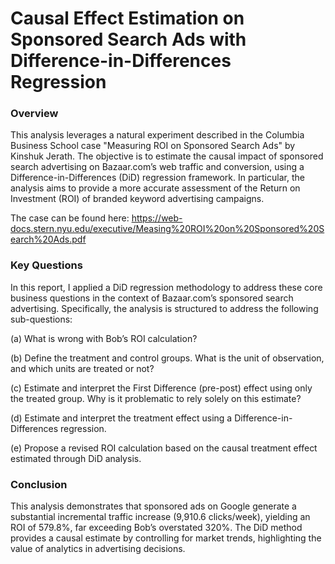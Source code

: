 # Causal Effect Estimation on Sponsored Search Ads with Difference-in-Differences Regression

### Overview
This analysis leverages a natural experiment described in the Columbia Business School case "Measuring ROI on Sponsored Search Ads" by Kinshuk Jerath. The objective is to estimate the causal impact of sponsored search advertising on Bazaar.com’s web traffic and conversion, using a Difference-in-Differences (DiD) regression framework. In particular, the analysis aims to provide a more accurate assessment of the Return on Investment (ROI) of branded keyword advertising campaigns.

The case can be found here: https://web-docs.stern.nyu.edu/executive/Measing%20ROI%20on%20Sponsored%20Search%20Ads.pdf

### Key Questions
In this report, I applied a DiD regression methodology to address these core business questions in the context of Bazaar.com’s sponsored search advertising. Specifically, the analysis is structured to address the following sub-questions:

(a) What is wrong with Bob’s ROI calculation?

(b) Define the treatment and control groups. What is the unit of observation, and which units are treated or not?

(c) Estimate and interpret the First Difference (pre-post) effect using only the treated group. Why is it problematic to rely solely on this estimate?

(d) Estimate and interpret the treatment effect using a Difference-in-Differences regression.

(e) Propose a revised ROI calculation based on the causal treatment effect estimated through DiD analysis.


### Conclusion
This analysis demonstrates that sponsored ads on Google generate a substantial incremental traffic increase (9,910.6 clicks/week), yielding an ROI of 579.8%, far exceeding Bob’s overstated 320%. The DiD method provides a causal estimate by controlling for market trends, highlighting the value of analytics in advertising decisions.
